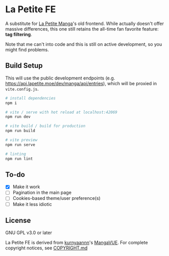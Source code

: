 # La Petite FE

A substitute for [La Petite Manga](https://manga.lapetite.moe)'s old frontend. While actually doesn't offer massive differences, this one still retains the all-time fan favorite feature: **tag filtering**.

Note that me can't into code and this is still on active development, so you might find problems.

## Build Setup

This will use the public development endpoints (e.g. https://api.lapetite.moe/dev/manga/api/entries), which will be proxied in `vite.config.js`.

``` bash
# install dependencies
npm i

# vite / serve with hot reload at localhost:42069
npm run dev

# vite build / build for production
npm run build

# vite preview
npm run serve

# linting 
npm run lint
```

## To-do

- [x] Make it work
- [ ] Pagination in the main page
- [ ] Cookies-based theme/user preference(s)
- [ ] Make it less idiotic

## License
GNU GPL v3.0 or later

La Petite FE is derived from [kurnyaannn](https://github.com/kurnyaannn)'s [MangaVUE](https://github.com/kurnyaannn/mangavue). For complete copyright notices, see [COPYRIGHT.md](COPYRIGHT.md)
